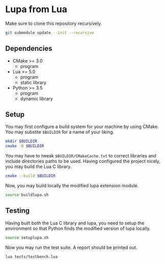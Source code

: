 # Lupa from Lua

Make sure to clone this repository recursively.

```sh
git submodule update --init --recursive
```

## Dependencies

* CMake >= 3.0
  * program
* Lua >= 5.0
  * program
  * static library
* Python >= 3.5
  * program
  * dynamic library

## Setup

You may first configure a build system for your machine by using CMake. You may substite `$BUILDIR` for a name of your liking.

```sh
mkdir $BUILDIR
cmake -B $BUILDIR
```

You may have to tweak `$BUILDIR/CMakeCache.txt` to correct libraries and include directories paths to be used. Having configured the project nicely, you may build the Lua C library.

```sh
cmake --build $BUILDIR
```

Now, you may build locally the modified lupa extension module.

```sh
source buildlupa.sh
```

## Testing

Having built both the Lua C library and lupa, you need to setup the environment so that Python finds the modified version of lupa locally.

```sh
source setuplupa.sh
```

Now you may run the test suite. A report should be printed out.

```sh
lua tests/testbench.lua
```
